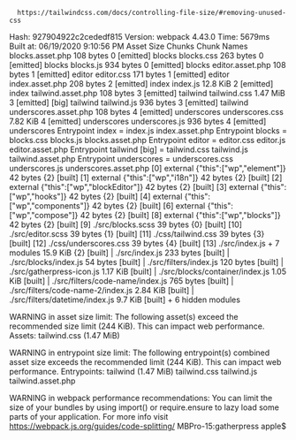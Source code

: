 
      https://tailwindcss.com/docs/controlling-file-size/#removing-unused-css
Hash: 927904922c2cededf815
Version: webpack 4.43.0
Time: 5679ms
Built at: 06/19/2020 9:10:56 PM
                Asset       Size  Chunks                    Chunk Names
     blocks.asset.php  108 bytes       0  [emitted]         blocks
           blocks.css  263 bytes       0  [emitted]         blocks
            blocks.js  934 bytes       0  [emitted]         blocks
     editor.asset.php  108 bytes       1  [emitted]         editor
           editor.css  171 bytes       1  [emitted]         editor
      index.asset.php  208 bytes       2  [emitted]         index
             index.js   12.8 KiB       2  [emitted]         index
   tailwind.asset.php  108 bytes       3  [emitted]         tailwind
         tailwind.css   1.47 MiB       3  [emitted]  [big]  tailwind
          tailwind.js  936 bytes       3  [emitted]         tailwind
underscores.asset.php  108 bytes       4  [emitted]         underscores
      underscores.css   7.82 KiB       4  [emitted]         underscores
       underscores.js  936 bytes       4  [emitted]         underscores
Entrypoint index = index.js index.asset.php
Entrypoint blocks = blocks.css blocks.js blocks.asset.php
Entrypoint editor = editor.css editor.js editor.asset.php
Entrypoint tailwind [big] = tailwind.css tailwind.js tailwind.asset.php
Entrypoint underscores = underscores.css underscores.js underscores.asset.php
 [0] external {"this":["wp","element"]} 42 bytes {2} [built]
 [1] external {"this":["wp","i18n"]} 42 bytes {2} [built]
 [2] external {"this":["wp","blockEditor"]} 42 bytes {2} [built]
 [3] external {"this":["wp","hooks"]} 42 bytes {2} [built]
 [4] external {"this":["wp","components"]} 42 bytes {2} [built]
 [6] external {"this":["wp","compose"]} 42 bytes {2} [built]
 [8] external {"this":["wp","blocks"]} 42 bytes {2} [built]
 [9] ./src/blocks.scss 39 bytes {0} [built]
[10] ./src/editor.scss 39 bytes {1} [built]
[11] ./css/tailwind.css 39 bytes {3} [built]
[12] ./css/underscores.css 39 bytes {4} [built]
[13] ./src/index.js + 7 modules 15.9 KiB {2} [built]
     | ./src/index.js 233 bytes [built]
     | ./src/blocks/index.js 54 bytes [built]
     | ./src/filters/index.js 120 bytes [built]
     | ./src/gatherpress-icon.js 1.17 KiB [built]
     | ./src/blocks/container/index.js 1.05 KiB [built]
     | ./src/filters/code-name/index.js 765 bytes [built]
     | ./src/filters/code-name-2/index.js 2.84 KiB [built]
     | ./src/filters/datetime/index.js 9.7 KiB [built]
    + 6 hidden modules

WARNING in asset size limit: The following asset(s) exceed the recommended size limit (244 KiB).
This can impact web performance.
Assets: 
  tailwind.css (1.47 MiB)

WARNING in entrypoint size limit: The following entrypoint(s) combined asset size exceeds the recommended limit (244 KiB). This can impact web performance.
Entrypoints:
  tailwind (1.47 MiB)
      tailwind.css
      tailwind.js
      tailwind.asset.php


WARNING in webpack performance recommendations: 
You can limit the size of your bundles by using import() or require.ensure to lazy load some parts of your application.
For more info visit https://webpack.js.org/guides/code-splitting/
MBPro-15:gatherpress apple$ 
